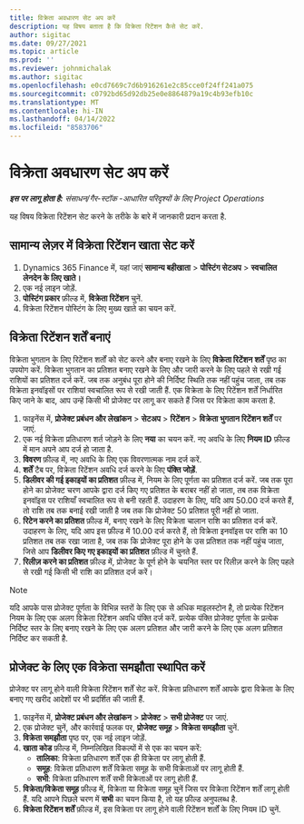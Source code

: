 ```yaml
---
title: विक्रेता अवधारण सेट अप करें
description: यह विषय बताता है कि विक्रेता रिटेंशन कैसे सेट करें.
author: sigitac
ms.date: 09/27/2021
ms.topic: article
ms.prod: ''
ms.reviewer: johnmichalak
ms.author: sigitac
ms.openlocfilehash: e0cd7669c7d6b916261e2c85cce0f24ff241a075
ms.sourcegitcommit: c0792bd65d92db25e0e8864879a19c4b93efb10c
ms.translationtype: MT
ms.contentlocale: hi-IN
ms.lasthandoff: 04/14/2022
ms.locfileid: "8583706"
---
```

# <a name="set-up-vendor-retention"></a>विक्रेता अवधारण सेट अप करें

_**इस पर लागू होता है:** संसाधन/गैर-स्टॉक -आधारित परिदृश्यों के लिए Project Operations_

यह विषय विक्रेता रिटेंशन सेट करने के तरीके के बारे में जानकारी प्रदान करता है.

## <a name="set-up-a-vendor-retention-account-in-general-ledger"></a>सामान्य लेज़र में विक्रेता रिटेंशन खाता सेट करें

1. Dynamics 365 Finance में, यहां जाएं **सामान्य बहीखाता** > **पोस्टिंग सेटअप** > **स्वचालित लेनदेन के लिए खाते।**
2. एक नई लाइन जोड़ें.
3. **पोस्टिंग प्रकार** फ़ील्ड में, **विक्रेता रिटेंशन** चुनें.
4. विक्रेता रिटेंशन पोस्टिंग के लिए मुख्य खाते का चयन करें.

## <a name="create-vendor-retention-terms"></a>विक्रेता रिटेंशन शर्तें बनाएं

विक्रेता भुगतान के लिए रिटेंशन शर्तों को सेट करने और बनाए रखने के लिए **विक्रेता रिटेंशन शर्तें** पृष्ठ का उपयोग करें. विक्रेता भुगतान का प्रतिशत बनाए रखने के लिए और जारी करने के लिए पहले से रखी गई राशियों का प्रतिशत दर्ज करें. जब तक अनुबंध पूरा होने की निर्दिष्ट स्थिति तक नहीं पहुंच जाता, तब तक विक्रेता इनवॉइसों पर राशियां स्वचालित रूप से रखी जाती हैं. एक विक्रेता के लिए रिटेंशन शर्तें निर्धारित किए जाने के बाद, आप उन्हें किसी भी प्रोजेक्ट पर लागू कर सकते हैं जिस पर विक्रेता काम करता है.

1. फाइनेंस में, **प्रोजेक्ट प्रबंधन और लेखांकन** > **सेटअप** > **रिटेंशन** > **विक्रेता भुगतान रिटेंशन शर्तें** पर जाएं.
2. एक नई विक्रेता प्रतिधारण शर्त जोड़ने के लिए **नया** का चयन करें. नए अवधि के लिए **नियम ID** फ़ील्ड में मान अपने आप दर्ज हो जाता है. 
3. **विवरण** फ़ील्ड में, नए अवधि के लिए एक विवरणात्मक नाम दर्ज करें.
4. **शर्तें** टैब पर, विक्रेता रिटेंशन अवधि दर्ज करने के लिए **पंक्ति जोड़ें**.
5. **डिलीवर की गई इकाइयों का प्रतिशत** फ़ील्ड में, नियम के लिए पूर्णता का प्रतिशत दर्ज करें. जब तक पूरा होने का प्रोजेक्ट चरण आपके द्वारा दर्ज किए गए प्रतिशत के बराबर नहीं हो जाता, तब तक विक्रेता इनवॉइस पर राशियाँ स्वचालित रूप से बनी रहती हैं. उदाहरण के लिए, यदि आप 50.00 दर्ज करते हैं, तो राशि तब तक बनाई रखी जाती है जब तक कि प्रोजेक्ट 50 प्रतिशत पूरी नहीं हो जाता.
6. **रिटेन करने का प्रतिशत** फ़ील्ड में, बनाए रखने के लिए विक्रेता चालान राशि का प्रतिशत दर्ज करें. उदाहरण के लिए, यदि आप इस फ़ील्ड में 10.00 दर्ज करते हैं, तो विक्रेता इनवॉइस पर राशि का 10 प्रतिशत तब तक रखा जाता है, जब तक कि प्रोजेक्ट पूरा होने के उस प्रतिशत तक नहीं पहुंच जाता, जिसे आप **डिलीवर किए गए इकाइयों का प्रतिशत** फ़ील्ड में चुनते हैं.
7. **रिलीज़ करने का प्रतिशत** फ़ील्ड में, प्रोजेक्ट के पूर्ण होने के चयनित स्तर पर रिलीज़ करने के लिए पहले से रखी गई किसी भी राशि का प्रतिशत दर्ज करें।

> [!NOTE]
> यदि आपके पास प्रोजेक्ट पूर्णता के विभिन्न स्तरों के लिए एक से अधिक माइलस्टोन है, तो प्रत्येक रिटेंशन नियम के लिए एक अलग विक्रेता रिटेंशन अवधि पंक्ति दर्ज करें. प्रत्येक पंक्ति प्रोजेक्ट पूर्णता के प्रत्येक निर्दिष्ट स्तर के लिए बनाए रखने के लिए एक अलग प्रतिशत और जारी करने के लिए एक अलग प्रतिशत निर्दिष्ट कर सकती है.

## <a name="set-up-a-vendor-agreement-for-the-project"></a>प्रोजेक्ट के लिए एक विक्रेता समझौता स्थापित करें

प्रोजेक्ट पर लागू होने वाली विक्रेता रिटेंशन शर्तें सेट करें. विक्रेता प्रतिधारण शर्तें आपके द्वारा विक्रेता के लिए बनाए गए खरीद आदेशों पर भी प्रदर्शित की जाती हैं.

1. फाइनेंस में, **प्रोजेक्ट प्रबंधन और लेखांकन** > **प्रोजेक्ट** > **सभी प्रोजेक्ट** पर जाएं. 
2. एक प्रोजेक्ट चुनें, और कार्रवाई फलक पर, **प्रोजेक्ट समूह** > **विक्रेता समझौता** चुनें.
3. **विक्रेता समझौता** पृष्ठ पर, एक नई लाइन जोड़ें.
4. **खाता कोड** फ़ील्ड में, निम्नलिखित विकल्पों में से एक का चयन करें:
   - **तालिका**: विक्रेता प्रतिधारण शर्तें एक ही विक्रेता पर लागू होती हैं.
   - **समूह**: विक्रेता प्रतिधारण शर्तें विक्रेता समूह के सभी विक्रेताओं पर लागू होती हैं.
   - **सभी**: विक्रेता प्रतिधारण शर्तें सभी विक्रेताओं पर लागू होती हैं.
5. **विक्रेता/विक्रेता समूह** फ़ील्ड में, विक्रेता या विक्रेता समूह चुनें जिस पर विक्रेता रिटेंशन शर्तें लागू होती हैं. यदि आपने पिछले चरण में **सभी** का चयन किया है, तो यह फ़ील्ड अनुपलब्ध है.
6. **विक्रेता रिटेंशन शर्तें** फ़ील्ड में, इस विक्रेता पर लागू होने वाली रिटेंशन शर्तों के लिए नियम ID चुनें.

